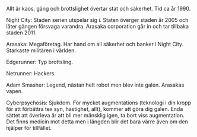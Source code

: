 Allt är kaos, gäng och brottslighet övertar stat och säkerhet. Tid ca år 1990. 
 
Night City: 
	Staden serien utspelar sig i. Staten överger staden år 2005 och låter gängen försvaga varandra.
	Arasaka corporation går in och tar tillbaka staden 2011.

Arasaka:
	Megaföretag. Har hand om all säkerhet och banker i Night City.
	Starkaste militären i världen.

Edgerunner:
	Typ brottsling.

Netrunner:
	Hackers.

Adam Smasher:
	Legend, nästan helt robot men blev inte galen. Arasakas vapen.

Cyberpsychosis:
	Sjukdom. För mycket augmentations (teknologi i din kropp för att förbättra tex syn, hastighet, allt),
	kommer att göra dig galen. Enda sättet att överleva är att bli mer mänsklig igen, ta bort viss augmentation.
	Det finns medicin mot detta men i längden blir det bara värre även om den hjälper för tillfället.
